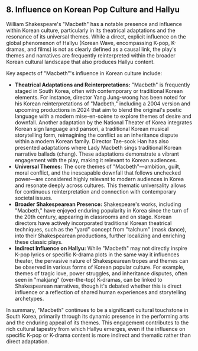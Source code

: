 ## 8. Influence on Korean Pop Culture and Hallyu

William Shakespeare's "Macbeth" has a notable presence and influence within Korean culture, particularly in its theatrical adaptations and the resonance of its universal themes. While a direct, explicit influence on the global phenomenon of Hallyu (Korean Wave, encompassing K-pop, K-dramas, and films) is not as clearly defined as a causal link, the play's themes and narratives are frequently reinterpreted within the broader Korean cultural landscape that also produces Hallyu content.

Key aspects of "Macbeth"'s influence in Korean culture include:

*   **Theatrical Adaptations and Reinterpretations:** "Macbeth" is frequently staged in South Korea, often with contemporary or traditional Korean elements. For instance, director Yang Jung-woong has been noted for his Korean reinterpretations of "Macbeth," including a 2004 version and upcoming productions in 2024 that aim to blend the original's poetic language with a modern mise-en-scène to explore themes of desire and downfall. Another adaptation by the National Theater of Korea integrates Korean sign language and pansori, a traditional Korean musical storytelling form, reimagining the conflict as an inheritance dispute within a modern Korean family. Director Tae-sook Han has also presented adaptations where Lady Macbeth sings traditional Korean narrative ballads (chang). These adaptations demonstrate a vibrant engagement with the play, making it relevant to Korean audiences.
*   **Universal Themes:** The core themes of "Macbeth"—ambition, guilt, moral conflict, and the inescapable downfall that follows unchecked power—are considered highly relevant to modern audiences in Korea and resonate deeply across cultures. This thematic universality allows for continuous reinterpretation and connection with contemporary societal issues.
*   **Broader Shakespearean Presence:** Shakespeare's works, including "Macbeth," have enjoyed enduring popularity in Korea since the turn of the 20th century, appearing in classrooms and on stage. Korean directors have actively incorporated traditional Korean theatrical techniques, such as the "yard" concept from "talchum" (mask dance), into their Shakespearean productions, further localizing and enriching these classic plays.
*   **Indirect Influence on Hallyu:** While "Macbeth" may not directly inspire K-pop lyrics or specific K-drama plots in the same way it influences theater, the pervasive nature of Shakespearean tropes and themes can be observed in various forms of Korean popular culture. For example, themes of tragic love, power struggles, and inheritance disputes, often seen in "makjang" (over-the-top) K-dramas, can be linked to Shakespearean narratives, though it's debated whether this is direct influence or a reflection of shared human experiences and storytelling archetypes.

In summary, "Macbeth" continues to be a significant cultural touchstone in South Korea, primarily through its dynamic presence in the performing arts and the enduring appeal of its themes. This engagement contributes to the rich cultural tapestry from which Hallyu emerges, even if the influence on specific K-pop or K-drama content is more indirect and thematic rather than direct adaptation.